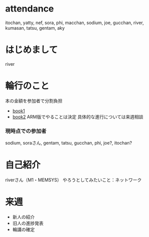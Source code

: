 # attendance
itochan, yatty, nef, sora, phi, macchan, sodium, joe, gucchan, river, kumasan, tatsu, gentam, aky

# はじめまして
river

# 輪行のこと
本の金額を参加者で分割負担  
- [book1](https://www.amazon.co.jp/%E3%83%87%E3%82%A3%E3%82%B8%E3%82%BF%E3%83%AB%E5%9B%9E%E8%B7%AF%E8%A8%AD%E8%A8%88%E3%81%A8%E3%82%B3%E3%83%B3%E3%83%94%E3%83%A5%E3%83%BC%E3%82%BF%E3%82%A2%E3%83%BC%E3%82%AD%E3%83%86%E3%82%AF%E3%83%81%E3%83%A3-Architects-Archive%E3%82%AF%E3%83%A9%E3%82%B7%E3%83%83%E3%82%AF%E3%83%A2%E3%83%80%E3%83%B3%E3%83%BB%E3%82%B3%E3%83%B3%E3%83%94%E3%83%A5%E3%83%BC%E3%83%86%E3%82%A3%E3%83%B3%E3%82%B0-David-Harris/dp/4798115347)  
- [book2](https://www.amazon.co.jp/%E3%83%87%E3%82%A3%E3%82%B8%E3%82%BF%E3%83%AB%E5%9B%9E%E8%B7%AF%E8%A8%AD%E8%A8%88%E3%81%A8%E3%82%B3%E3%83%B3%E3%83%94%E3%83%A5%E3%83%BC%E3%82%BF%E3%82%A2%E3%83%BC%E3%82%AD%E3%83%86%E3%82%AF%E3%83%81%E3%83%A3-ARM%E7%89%88-%E3%83%87%E3%82%A4%E3%83%93%E3%83%83%E3%83%89%E3%83%BBM%E3%83%BB%E3%83%8F%E3%83%AA%E3%82%B9-%E3%82%B5%E3%83%A9%E3%83%BBL%E3%83%BB%E3%83%8F%E3%83%AA%E3%82%B9/dp/4434218484/ref=pd_lpo_sbs_14_t_0?_encoding=UTF8&psc=1&refRID=3MZEZDN48DE3BEAP9WHP)
ARM版でやることは決定
具体的な進行については来週相談
### 現時点での参加者
sodium, soraさん, gentam, tatsu, gucchan, phi, joe?, itochan?
  
# 自己紹介
riverさん（M1・MEMSYS）
やろうとしてみたいこと：ネットワーク

# 来週
- 新人の紹介
- 旧人の進捗発表
- 輪講の確定
